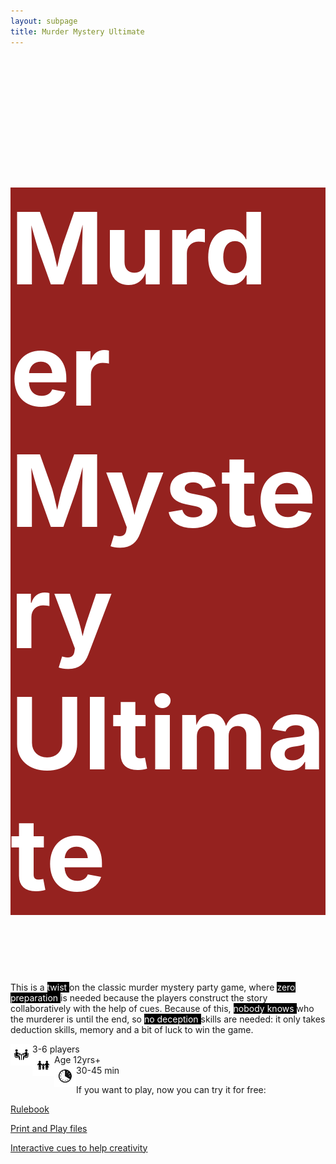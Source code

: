 ```yaml
---
layout: subpage
title: Murder Mystery Ultimate
---
```

<style>
td, th {
   border: none!important;
}
</style>

 <h1 style="font-size:4vmax;background-color:#95221f;color:#ffffff">Murder Mystery Ultimate</h1>

This is a <span style="background-color:#000000;color:#ffffff"> twist </span> on the classic murder mystery party game, where <span style="background-color:#000000;color:#ffffff">  zero preparation </span> is needed because the players construct the story collaboratively with the help of cues. Because of this, <span style="background-color:#000000;color:#ffffff">  nobody knows </span> who the murderer is until the end, so <span style="background-color:#000000;color:#ffffff">  no deception </span> skills are needed: it only takes deduction skills, memory and a bit of luck to win the game.


<img align="left" height="35" src="/public/img/image2.png" width="35"/> 3-6 players
<br>
<img align="left" height="35" src="/public/img/image3.png" width="35"/> Age 12yrs+
<br>
<img align="left" height="35" src="/public/img/image1.png" width="35"/> 30-45 min 
<br>

If you want to play, now you can try it for free:

[Rulebook](https://docs.google.com/document/d/1pI0rQaAWCFLeeZpal_w3okZ1vFCh-jh6nwOfnQqEJMU/pub)

[Print and Play files](https://docs.google.com/presentation/d/1W41-UNxPOxvtFGgiGPyleRrsCkT4fClBtq8qzNLHENc/edit?usp=sharing)

[Interactive cues to help creativity](https://agostontorok.github.io/games/murdermystery/index.html)